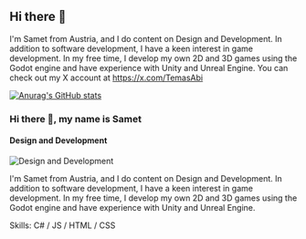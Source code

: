 ## Hi there 👋

I'm Samet from Austria, and I do content on Design and Development. In addition to software development, I have a keen interest in game development. In my free time, I develop my own 2D and 3D games using the Godot engine and have experience with Unity and Unreal Engine.
You can check out my X account at https://x.com/TemasAbi

[![Anurag's GitHub stats](https://github-readme-stats.vercel.app/api?username=samettk)](https://github.com/SametTK/github-readme-stats)


### Hi there 👋, my name is Samet
#### Design and Development
![Design and Development](https://pbs.twimg.com/profile_banners/532212159/1721544129/1080x360)

I'm Samet from Austria, and I do content on Design and Development. In addition to software development, I have a keen interest in game development. In my free time, I develop my own 2D and 3D games using the Godot engine and have experience with Unity and Unreal Engine.

Skills: C# / JS / HTML / CSS




